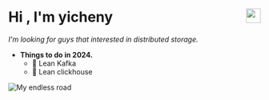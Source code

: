 <h1>Hi <img src="https://github.com/TheDudeThatCode/TheDudeThatCode/blob/master/Assets/Hi.gif" width="29px" align="right">, I'm yicheny</h1> 

*I'm looking for guys that interested in distributed storage.*

- **Things to do in 2024.**
  - 🌈 Lean Kafka
  - 🌈 Lean clickhouse
<!-- <img src="https://img.halfrost.com/Blog/ArticleTitleImage/4.gif"> -->
<img src="https://github-readme-svg.vercel.app/api/v1/svg/road?cartype=normal&p=center" alt="My endless road" />

